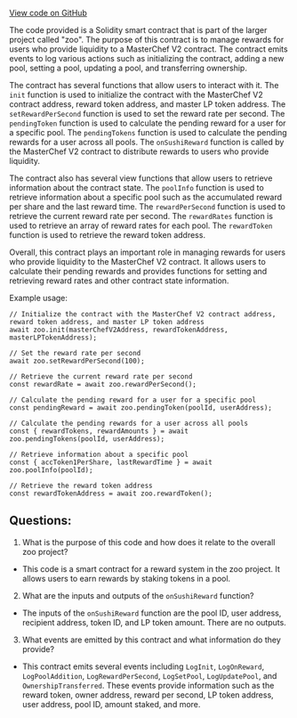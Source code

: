 [View code on GitHub](zoo-labs/zoo/blob/master/core/src/constants/abis/clone-rewarder.json)

The code provided is a Solidity smart contract that is part of the larger project called "zoo". The purpose of this contract is to manage rewards for users who provide liquidity to a MasterChef V2 contract. The contract emits events to log various actions such as initializing the contract, adding a new pool, setting a pool, updating a pool, and transferring ownership. 

The contract has several functions that allow users to interact with it. The `init` function is used to initialize the contract with the MasterChef V2 contract address, reward token address, and master LP token address. The `setRewardPerSecond` function is used to set the reward rate per second. The `pendingToken` function is used to calculate the pending reward for a user for a specific pool. The `pendingTokens` function is used to calculate the pending rewards for a user across all pools. The `onSushiReward` function is called by the MasterChef V2 contract to distribute rewards to users who provide liquidity. 

The contract also has several view functions that allow users to retrieve information about the contract state. The `poolInfo` function is used to retrieve information about a specific pool such as the accumulated reward per share and the last reward time. The `rewardPerSecond` function is used to retrieve the current reward rate per second. The `rewardRates` function is used to retrieve an array of reward rates for each pool. The `rewardToken` function is used to retrieve the reward token address. 

Overall, this contract plays an important role in managing rewards for users who provide liquidity to the MasterChef V2 contract. It allows users to calculate their pending rewards and provides functions for setting and retrieving reward rates and other contract state information. 

Example usage:

```
// Initialize the contract with the MasterChef V2 contract address, reward token address, and master LP token address
await zoo.init(masterChefV2Address, rewardTokenAddress, masterLPTokenAddress);

// Set the reward rate per second
await zoo.setRewardPerSecond(100);

// Retrieve the current reward rate per second
const rewardRate = await zoo.rewardPerSecond();

// Calculate the pending reward for a user for a specific pool
const pendingReward = await zoo.pendingToken(poolId, userAddress);

// Calculate the pending rewards for a user across all pools
const { rewardTokens, rewardAmounts } = await zoo.pendingTokens(poolId, userAddress);

// Retrieve information about a specific pool
const { accToken1PerShare, lastRewardTime } = await zoo.poolInfo(poolId);

// Retrieve the reward token address
const rewardTokenAddress = await zoo.rewardToken();
```
## Questions: 
 1. What is the purpose of this code and how does it relate to the overall zoo project?
- This code is a smart contract for a reward system in the zoo project. It allows users to earn rewards by staking tokens in a pool.

2. What are the inputs and outputs of the `onSushiReward` function?
- The inputs of the `onSushiReward` function are the pool ID, user address, recipient address, token ID, and LP token amount. There are no outputs.

3. What events are emitted by this contract and what information do they provide?
- This contract emits several events including `LogInit`, `LogOnReward`, `LogPoolAddition`, `LogRewardPerSecond`, `LogSetPool`, `LogUpdatePool`, and `OwnershipTransferred`. These events provide information such as the reward token, owner address, reward per second, LP token address, user address, pool ID, amount staked, and more.